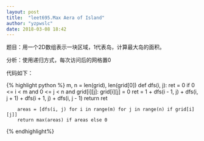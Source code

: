 ```yaml
---
layout: post
title:  "leet695.Max Aera of Island"
author: "yzpwslc"
date: 2018-03-08 18:42
---
```


<p>题目：用一个2D数组表示一块区域，1代表岛，计算最大岛的面积。</p>
<p>分析：使用递归方式，每次访问后的网格置0</p>
<p>代码如下：</p>
{% highlight python %}
        m, n = len(grid), len(grid[0])
        def dfs(i, j):
            ret = 0
            if 0 <= i < m and 0 <= j < n and grid[i][j]:
                grid[i][j] = 0
                ret =  1 + dfs(i - 1, j) + dfs(i, j + 1) + dfs(i + 1, j) + dfs(i, j - 1)
            return ret

        areas = [dfs(i, j) for i in range(m) for j in range(n) if grid[i][j]]
        return max(areas) if areas else 0
{% endhighlight%}
